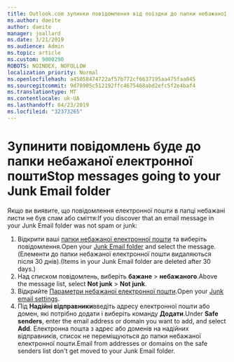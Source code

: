 ```yaml
---
title: Outlook.com зупинки повідомлення від поїздки до папки небажаної
ms.author: daeite
author: daeite
manager: joallard
ms.date: 3/21/2019
ms.audience: Admin
ms.topic: article
ms.custom: 9000290
ROBOTS: NOINDEX, NOFOLLOW
localization_priority: Normal
ms.openlocfilehash: a45058474722af57b772cf6637195aa475faa045
ms.sourcegitcommit: 9d78905c512192ffc4675468abd2efc5f2e4baf4
ms.translationtype: MT
ms.contentlocale: uk-UA
ms.lasthandoff: 04/23/2019
ms.locfileid: "32373265"
---
```

# <a name="stop-messages-going-to-your-junk-email-folder"></a><span data-ttu-id="89478-102">Зупинити повідомлень буде до папки небажаної електронної пошти</span><span class="sxs-lookup"><span data-stu-id="89478-102">Stop messages going to your Junk Email folder</span></span>

<span data-ttu-id="89478-103">Якщо ви виявите, що повідомлення електронної пошти в папці небажані листи не був спам або сміття:</span><span class="sxs-lookup"><span data-stu-id="89478-103">If you discover that an email message in your Junk Email folder was not spam or junk:</span></span>

1. <span data-ttu-id="89478-104">Відкрити ваші [папки небажаної електронної пошти](https://outlook.live.com/mail/junkemail) та виберіть повідомлення.</span><span class="sxs-lookup"><span data-stu-id="89478-104">Open your [Junk Email folder](https://outlook.live.com/mail/junkemail) and select the message.</span></span> <span data-ttu-id="89478-105">(Елементи до папки небажаної електронної пошти видаляються після 30 днів).</span><span class="sxs-lookup"><span data-stu-id="89478-105">(Items in your Junk Email folder are deleted after 30 days.)</span></span>
1. <span data-ttu-id="89478-106">Над списком повідомлень, виберіть **бажане** > **небажаного**.</span><span class="sxs-lookup"><span data-stu-id="89478-106">Above the message list, select **Not junk** > **Not junk**.</span></span>
1. <span data-ttu-id="89478-107">Відкрийте [Параметри небажаної електронної пошти](https://go.microsoft.com/fwlink/?linkid=2035804).</span><span class="sxs-lookup"><span data-stu-id="89478-107">Open your [Junk email settings](https://go.microsoft.com/fwlink/?linkid=2035804).</span></span>
1. <span data-ttu-id="89478-108">Під **Надійні відправники**введіть адресу електронної пошти або домен, які потрібно додати і виберіть команду **Додати**.</span><span class="sxs-lookup"><span data-stu-id="89478-108">Under **Safe senders**, enter the email address or domain you want to add, and select **Add**.</span></span> <span data-ttu-id="89478-109">Електронна пошта з адрес або доменів на надійних відправників, список не переміщуються до папки небажаної електронної пошти.</span><span class="sxs-lookup"><span data-stu-id="89478-109">Email from addresses or domains on the safe senders list don't get moved to your Junk Email folder.</span></span>